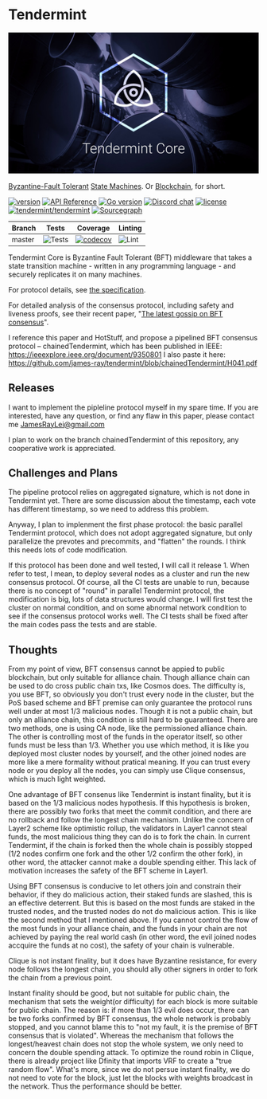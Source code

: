 # Tendermint

![banner](docs/tendermint-core-image.jpg)

[Byzantine-Fault Tolerant](https://en.wikipedia.org/wiki/Byzantine_fault_tolerance)
[State Machines](https://en.wikipedia.org/wiki/State_machine_replication).
Or [Blockchain](<https://en.wikipedia.org/wiki/Blockchain_(database)>), for short.

[![version](https://img.shields.io/github/tag/tendermint/tendermint.svg)](https://github.com/tendermint/tendermint/releases/latest)
[![API Reference](https://camo.githubusercontent.com/915b7be44ada53c290eb157634330494ebe3e30a/68747470733a2f2f676f646f632e6f72672f6769746875622e636f6d2f676f6c616e672f6764646f3f7374617475732e737667)](https://pkg.go.dev/github.com/tendermint/tendermint)
[![Go version](https://img.shields.io/badge/go-1.15-blue.svg)](https://github.com/moovweb/gvm)
[![Discord chat](https://img.shields.io/discord/669268347736686612.svg)](https://discord.gg/vcExX9T)
[![license](https://img.shields.io/github/license/tendermint/tendermint.svg)](https://github.com/tendermint/tendermint/blob/master/LICENSE)
[![tendermint/tendermint](https://tokei.rs/b1/github/tendermint/tendermint?category=lines)](https://github.com/tendermint/tendermint)
[![Sourcegraph](https://sourcegraph.com/github.com/tendermint/tendermint/-/badge.svg)](https://sourcegraph.com/github.com/tendermint/tendermint?badge)

| Branch | Tests                                                                                      | Coverage                                                                                                                             | Linting                                                                    |
|--------|--------------------------------------------------------------------------------------------|--------------------------------------------------------------------------------------------------------------------------------------|----------------------------------------------------------------------------|
| master | ![Tests](https://github.com/tendermint/tendermint/workflows/Tests/badge.svg?branch=master) | [![codecov](https://codecov.io/gh/tendermint/tendermint/branch/master/graph/badge.svg)](https://codecov.io/gh/tendermint/tendermint) | ![Lint](https://github.com/tendermint/tendermint/workflows/Lint/badge.svg) |

Tendermint Core is Byzantine Fault Tolerant (BFT) middleware that takes a state transition machine - written in any programming language -
and securely replicates it on many machines.

For protocol details, see [the specification](https://github.com/tendermint/spec).

For detailed analysis of the consensus protocol, including safety and liveness proofs,
see their recent paper, "[The latest gossip on BFT consensus](https://arxiv.org/abs/1807.04938)".

I reference this paper and HotStuff, and propose a pipelined BFT consensus protocol – chainedTendermint,
which has been published in IEEE: https://ieeexplore.ieee.org/document/9350801
I also paste it here: https://github.com/james-ray/tendermint/blob/chainedTendermint/H041.pdf

## Releases

I want to implement the pipleline protocol myself in my spare time. 
If you are interested, have any question, or find any flaw in this paper, please contact me JamesRayLei@gmail.com

I plan to work on the branch chainedTendermint of this repository, any cooperative work is appreciated.


## Challenges and Plans

The pipeline protocol relies on aggregated signature, which is not done in Tendermint yet.
There are some discussion about the timestamp, each vote has different timestamp, so we need to address this problem.

Anyway, I plan to implenment the first phase protocol: the basic parallel Tendermint protocol, which does not adopt aggregated signature, but only
parallelize the prevotes and precommits, and "flatten" the rounds.  I think this needs lots of code modification.

If this protocol has been done and well tested, I will call it release 1. When refer to test, I mean, to deploy several nodes as a cluster and run the new consensus protocol. Of course, all the CI tests are unable to run, because there is no concept of "round" in parallel Tendermint protocol, the modification is big, lots of data structures would change. I will first test the cluster on normal condition, and on some abnormal network condition to see if the consensus protocol works well. The CI tests shall be fixed after the main codes pass the tests and are stable.

## Thoughts
From my point of view, BFT consensus cannot be appied to public blockchain, but only suitable for alliance chain. Though alliance chain can be used to do cross public chain txs, like Cosmos does. The difficulty is, you use BFT, so obviously you don't trust every node in the cluster, but the PoS based scheme and BFT premise can only guarantee the protocol runs well under at most 1/3 malicious nodes. Though it is not a public chain, but only an alliance chain, this condition is still hard to be guaranteed. There are two methods, one is using CA node, like the permissioned alliance chain. The other is controlling most of the funds in the operator itself, so other funds must be less than 1/3.  Whether you use which method, it is like you deployed most cluster nodes by yourself, and the other joined nodes are more like a mere formality without pratical meaning. If you can trust every node or you deploy all the nodes, you can simply use Clique consensus, which is much light weighted. 

One advantage of BFT consenus like Tendermint is instant finality, but it is based on the 1/3 malicious nodes hypothesis. If this hypothesis is broken, there are possibly two forks that meet the commit condition, and there are no rollback and follow the longest chain mechanism.
Unlike the concern of Layer2 scheme like optimistic rollup, the validators in Layer1 cannot steal funds, the most malicious thing they can do is to fork the chain. In current Tendermint, if the chain is forked then the whole chain is possibly stopped (1/2 nodes confirm one fork and the other 1/2 confirm the other fork), in other word, the attacker cannot make a double spending either. This lack of motivation increases the safety of the BFT scheme in Layer1.

Using BFT consensus is conducive to let others join and constrain their behavior, if they do malicious action, their staked funds are slashed, this is an effective deterrent. But this is based on the most funds are staked in the trusted nodes, and the trusted nodes do not do malicious action.  This is like the second method that I mentioned above. If you cannot control the flow of the most funds in your alliance chain, and the funds in your chain are not achieved by paying the real world cash (in other word, the evil joined nodes accquire the funds at no cost), the safety of your chain is vulnerable.

Clique is not instant finality, but it does have Byzantine resistance, for every node follows the longest chain, you should ally other signers in order to fork the chain from a previous point.

Instant finality should be good, but not suitable for public chain, the mechanism that sets the weight(or difficulty) for each block is more suitable for public chain. The reason is: if more than 1/3 evil does occur, there can be two forks confirmed by BFT consensus, the whole network is probably stopped, and you cannot blame this to "not my fault, it is the premise of BFT consensus that is violated". Whereas the mechanism that follows the longest/heavest chain does not stop the whole system, we only need to concern the double spending attack. To optimize the round robin in Clique, there is already project like Dfinity that imports VRF to create a "true random flow". What's more, since we do not persue instant finality, we do not need to vote for the block, just let the blocks with weights broadcast in the network. Thus the performance should be better.

